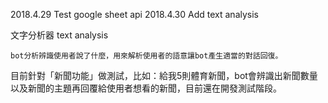 2018.4.29 Test google sheet api
2018.4.30 Add text analysis


文字分析器 text analysis

    bot分析辨識使用者說了什麼，用來解析使用者的語意讓bot產生適當的對話回復。
目前針對「新聞功能」做測試，比如：給我5則體育新聞，bot會辨識出新聞數量
以及新聞的主題再回覆給使用者想看的新聞，目前還在開發測試階段。